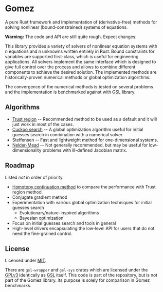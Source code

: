# Gomez

A pure Rust framework and implementation of (derivative-free) methods for
solving nonlinear (bound-constrained) systems of equations.

**Warning:** The code and API are still quite rough. Expect changes.

This library provides a variety of solvers of nonlinear equation systems with
*n* equations and *n* unknowns written entirely in Rust. Bound constraints for
variables are supported first-class, which is useful for engineering
applications. All solvers implement the same interface which is designed to give
full control over the process and allows to combine different components to
achieve the desired solution. The implemented methods are historically-proven
numerical methods or global optimization algorithms.

The convergence of the numerical methods is tested on several problems and the
implementation is benchmarked against with
[GSL](https://www.gnu.org/software/gsl/doc/html/multiroots.html) library.

## Algorithms

* [Trust region](trust_region::TrustRegion) -- Recommended method to be used as
  a default and it will just work in most of the cases.
* [Cuckoo search](cuckoo::Cuckoo) -- A global optimization algorithm useful for
  initial guesses search in combination with a numerical solver.
* Steffensen -- Fast and lightweight method for one-dimensional systems.
* [Nelder-Mead](nelder_mead::NelderMead) -- Not generally recommended, but may
  be useful for low-dimensionality problems with ill-defined Jacobian matrix.

## Roadmap

Listed *not* in order of priority.

* [Homotopy continuation
  method](http://homepages.math.uic.edu/~jan/srvart/node4.html) to compare the
  performance with Trust region method.
* Conjugate gradient method
* Experimentation with various global optimization techniques for initial
  guesses search
  * Evolutionary/nature-inspired algorithms
  * Bayesian optimization
* Focus on initial guesses search and tools in general
* High-level drivers encapsulating the low-level API for users that do not need
  the fine-grained control.

## License

Licensed under [MIT](LICENSE).

There are `gsl-wrapper` and `gsl-sys` crates which are licensed under the
[GPLv3](http://www.gnu.org/licenses/gpl-3.0.html) identically as
[GSL](https://www.gnu.org/software/gsl/) itself. This code is part of the
repository, but is not part of the Gomez library. Its purpose is solely for
comparison in Gomez benchmarks.
